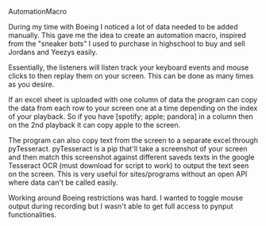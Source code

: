 AutomationMacro

During my time with Boeing I noticed a lot of data needed to be added manually. This gave me the idea to create an automation macro, inspired from the "sneaker bots"  I used to purchase in highschool to buy and sell Jordans and Yeezys easily.

Essentially, the listeners will listen track your keyboard events and mouse clicks to then replay them on your screen. This can be done as many times as you desire. 

If an excel sheet is uploaded with one column of data the program can copy the data from each row to your screen one at a time depending on the index of your playback. So if you have [spotify; apple; pandora] in a column then on the 2nd playback it can copy apple to the screen.

The program can also copy text from the screen to a separate excel through pyTesseract. pyTesseract is a pip that'll take a screenshot of your screen and then match this screenshot against different saveds texts in the google Tesseract OCR (must download for script to work) to output the text seen on the screen. This is very useful for sites/programs without an open API where data can't be called easily.

Working around Boeing restrictions was hard. I wanted to toggle mouse output during recording but I wasn't able to get full access to pynput functionalities.
